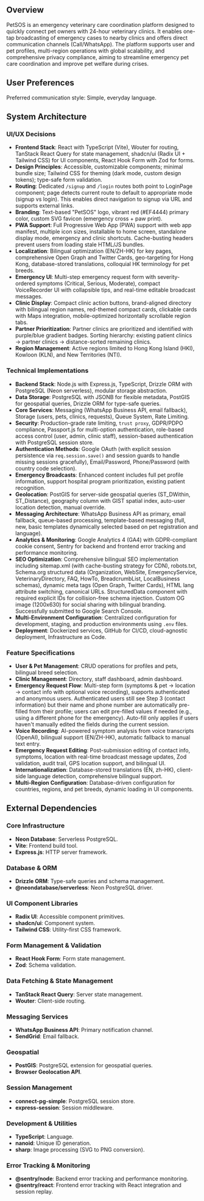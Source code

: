 ## Overview
PetSOS is an emergency veterinary care coordination platform designed to quickly connect pet owners with 24-hour veterinary clinics. It enables one-tap broadcasting of emergency cases to nearby clinics and offers direct communication channels (Call/WhatsApp). The platform supports user and pet profiles, multi-region operations with global scalability, and comprehensive privacy compliance, aiming to streamline emergency pet care coordination and improve pet welfare during crises.

## User Preferences
Preferred communication style: Simple, everyday language.

## System Architecture

### UI/UX Decisions
- **Frontend Stack**: React with TypeScript (Vite), Wouter for routing, TanStack React Query for state management, shadcn/ui (Radix UI + Tailwind CSS) for UI components, React Hook Form with Zod for forms.
- **Design Principles**: Accessible, customizable components; minimal bundle size; Tailwind CSS for theming (dark mode, custom design tokens); type-safe form validation.
- **Routing**: Dedicated `/signup` and `/login` routes both point to LoginPage component; page detects current route to default to appropriate mode (signup vs login). This enables direct navigation to signup via URL and supports external links.
- **Branding**: Text-based "PetSOS" logo, vibrant red (#EF4444) primary color, custom SVG favicon (emergency cross + paw print).
- **PWA Support**: Full Progressive Web App (PWA) support with web app manifest, multiple icon sizes, installable to home screen, standalone display mode, emergency and clinic shortcuts. Cache-busting headers prevent users from loading stale HTML/JS bundles.
- **Localization**: Bilingual optimization (EN/ZH-HK) for key pages, comprehensive Open Graph and Twitter Cards, geo-targeting for Hong Kong, database-stored translations, colloquial HK terminology for pet breeds.
- **Emergency UI**: Multi-step emergency request form with severity-ordered symptoms (Critical, Serious, Moderate), compact VoiceRecorder UI with collapsible tips, and real-time editable broadcast messages.
- **Clinic Display**: Compact clinic action buttons, brand-aligned directory with bilingual region names, red-themed compact cards, clickable cards with Maps integration, mobile-optimized horizontally scrollable region tabs.
- **Partner Prioritization**: Partner clinics are prioritized and identified with purple/blue gradient badges. Sorting hierarchy: existing patient clinics → partner clinics → distance-sorted remaining clinics.
- **Region Management**: Active regions limited to Hong Kong Island (HKI), Kowloon (KLN), and New Territories (NTI).

### Technical Implementations
- **Backend Stack**: Node.js with Express.js, TypeScript, Drizzle ORM with PostgreSQL (Neon serverless), modular storage abstraction.
- **Data Storage**: PostgreSQL with JSONB for flexible metadata, PostGIS for geospatial queries, Drizzle ORM for type-safe queries.
- **Core Services**: Messaging (WhatsApp Business API, email fallback), Storage (users, pets, clinics, requests), Queue System, Rate Limiting.
- **Security**: Production-grade rate limiting, `trust proxy`, GDPR/PDPO compliance, Passport.js for multi-option authentication, role-based access control (user, admin, clinic staff), session-based authentication with PostgreSQL session store.
- **Authentication Methods**: Google OAuth (with explicit session persistence via `req.session.save()` and session guards to handle missing sessions gracefully), Email/Password, Phone/Password (with country code selection).
- **Emergency Broadcasts**: Enhanced content includes full pet profile information, support hospital program prioritization, existing patient recognition.
- **Geolocation**: PostGIS for server-side geospatial queries (ST_DWithin, ST_Distance), geography column with GIST spatial index, auto-user location detection, manual override.
- **Messaging Architecture**: WhatsApp Business API as primary, email fallback, queue-based processing, template-based messaging (full, new, basic templates dynamically selected based on pet registration and language).
- **Analytics & Monitoring**: Google Analytics 4 (GA4) with GDPR-compliant cookie consent, Sentry for backend and frontend error tracking and performance monitoring.
- **SEO Optimization**: Comprehensive bilingual SEO implementation including sitemap.xml (with cache-busting strategy for CDN), robots.txt, Schema.org structured data (Organization, WebSite, EmergencyService, VeterinaryDirectory, FAQ, HowTo, BreadcrumbList, LocalBusiness schemas), dynamic meta tags (Open Graph, Twitter Cards), HTML lang attribute switching, canonical URLs. StructuredData component with required explicit IDs for collision-free schema injection. Custom OG image (1200x630) for social sharing with bilingual branding. Successfully submitted to Google Search Console.
- **Multi-Environment Configuration**: Centralized configuration for development, staging, and production environments using `.env` files.
- **Deployment**: Dockerized services, GitHub for CI/CD, cloud-agnostic deployment, Infrastructure as Code.

### Feature Specifications
- **User & Pet Management**: CRUD operations for profiles and pets, bilingual breed selection.
- **Clinic Management**: Directory, staff dashboard, admin dashboard.
- **Emergency Request Flow**: Multi-step form (symptoms & pet → location → contact info with optional voice recording), supports authenticated and anonymous users. Authenticated users still see Step 3 (contact information) but their name and phone number are automatically pre-filled from their profile; users can edit pre-filled values if needed (e.g., using a different phone for the emergency). Auto-fill only applies if users haven't manually edited the fields during the current session.
- **Voice Recording**: AI-powered symptom analysis from voice transcripts (OpenAI), bilingual support (EN/ZH-HK), automatic fallback to manual text entry.
- **Emergency Request Editing**: Post-submission editing of contact info, symptoms, location with real-time broadcast message updates, Zod validation, audit trail, GPS location support, and bilingual UI.
- **Internationalization**: Database-stored translations (EN, zh-HK), client-side language detection, comprehensive bilingual support.
- **Multi-Region Configuration**: Database-driven configuration for countries, regions, and pet breeds, dynamic loading in UI components.

## External Dependencies

### Core Infrastructure
- **Neon Database**: Serverless PostgreSQL.
- **Vite**: Frontend build tool.
- **Express.js**: HTTP server framework.

### Database & ORM
- **Drizzle ORM**: Type-safe queries and schema management.
- **@neondatabase/serverless**: Neon PostgreSQL driver.

### UI Component Libraries
- **Radix UI**: Accessible component primitives.
- **shadcn/ui**: Component system.
- **Tailwind CSS**: Utility-first CSS framework.

### Form Management & Validation
- **React Hook Form**: Form state management.
- **Zod**: Schema validation.

### Data Fetching & State Management
- **TanStack React Query**: Server state management.
- **Wouter**: Client-side routing.

### Messaging Services
- **WhatsApp Business API**: Primary notification channel.
- **SendGrid**: Email fallback.

### Geospatial
- **PostGIS**: PostgreSQL extension for geospatial queries.
- **Browser Geolocation API**.

### Session Management
- **connect-pg-simple**: PostgreSQL session store.
- **express-session**: Session middleware.

### Development & Utilities
- **TypeScript**: Language.
- **nanoid**: Unique ID generation.
- **sharp**: Image processing (SVG to PNG conversion).

### Error Tracking & Monitoring
- **@sentry/node**: Backend error tracking and performance monitoring.
- **@sentry/react**: Frontend error tracking with React integration and session replay.